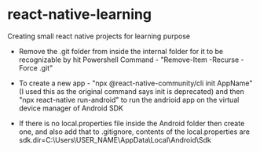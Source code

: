# react-native-learning
Creating small react native projects for learning purpose

- Remove the .git folder from inside the internal folder for it to be recognizable by hit 
  Powershell Command - "Remove-Item -Recurse -Force .git"

- To create a new app - "npx @react-native-community/cli init AppName" (I used this as the original command says init is deprecated) and then "npx react-native run-android" to run the andrioid app on the virtual device manager of Android SDK

- If there is no local.properties file inside the Android folder then create one, and also add that to .gitignore, contents of the local.properties are  
sdk.dir=C:\\Users\\USER_NAME\\AppData\\Local\\Android\\Sdk
